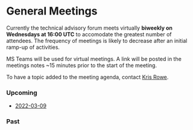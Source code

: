 # General Meetings

Currently the technical advisory forum meets virtually **biweekly on Wednesdays at 16:00 UTC** to accomodate the greatest number of attendees. The frequency of meetings is likely to decrease after an initial ramp-up of activities. 

MS Teams will be used for virtual meetings. A link will be posted in the meetings notes ~15 minutes prior to the start of the meeting.

To have a topic added to the meeting agenda, contact [Kris Rowe](mailto:kris.rowe@anl.gov).

### Upcoming

- [2022-03-09](meeting-minutes/2022-03-09.md)

### Past
